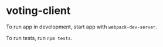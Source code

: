 # voting-client

To run app in development, start app with `webpack-dev-server`.

To run tests, run `npm tests`.